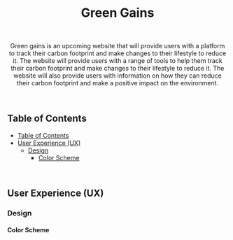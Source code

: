 <h1 align="center">Green Gains</h1>
</br>
<p align="center">
Green gains is an upcoming website that will provide users with a platform to track their carbon footprint and make changes to their lifestyle to reduce it. The website will provide users with a range of tools to help them track their carbon footprint and make changes to their lifestyle to reduce it. The website will also provide users with information on how they can reduce their carbon footprint and make a positive impact on the environment.
</p>
</br>

## Table of Contents

- [Table of Contents](#table-of-contents)
- [User Experience (UX)](#user-experience-ux)
  - [Design](#design)
    - [Color Scheme](#color-scheme)

</br>

## User Experience (UX)

### Design

#### Color Scheme
